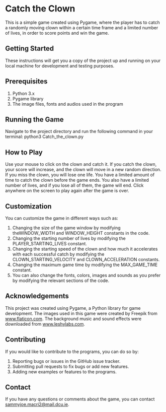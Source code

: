 # **Catch the Clown**
This is a simple game created using Pygame, where the player has to catch a randomly moving clown within a certain time frame and a limited number of lives, in order to score points and win the game.

## **Getting Started**
These instructions will get you a copy of the project up and running on your local machine for development and testing purposes.

## **Prerequisites**
1. Python 3.x
2. Pygame library
3. The image files, fonts and audios used in the program

## **Running the Game**
Navigate to the project directory and run the following command in your terminal:
python3 Catch_the_clown.py

## **How to Play**
Use your mouse to click on the clown and catch it.
If you catch the clown, your score will increase, and the clown will move in a new random direction.
If you miss the clown, you will lose one life.
You have a limited amount of time to catch the clown before the game ends.
You also have a limited number of lives, and if you lose all of them, the game will end.
Click anywhere on the screen to play again after the game is over.

## **Customization**
You can customize the game in different ways such as:
1. Changing the size of the game window by modifying theWINDOW_WIDTH and WINDOW_HEIGHT constants in the code.
2. Changing the starting number of lives by modifying the PLAYER_STARTING_LIVES constant.
3. Changing the starting speed of the clown and how much it accelerates with each successful catch by modifying the CLOWN_STARTING_VELOCITY and CLOWN_ACCELERATION constants.
4. Changing the maximum game time by modifying the MAX_GAME_TIME constant.
5. You can also change the fonts, colors, images and sounds as you prefer by modifying the relevant sections of the code.

## **Acknowledgements**
This project was created using Pygame, a Python library for game development. The images used in this game were created by Freepik from www.flaticon.com. The background music and sound effects were downloaded from www.leshylabs.com.

## **Contributing**
If you would like to contribute to the programs, you can do so by:
1. Reporting bugs or issues in the GitHub issue tracker.
2. Submitting pull requests to fix bugs or add new features.
2. Adding new examples or features to the programs.

## **Contact**
If you have any questions or comments about the game, you can contact sammyjoe.macri2@mail.dcu.ie.

